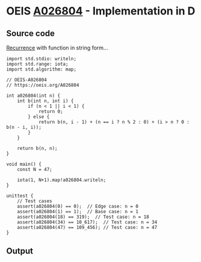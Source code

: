 # OEIS [A026804](https://oeis.org/A026804) - Implementation in D


 
## Source code

[Recurrence](https://dlang.org/library/std/range/recurrence.html) with function in string form...

```
import std.stdio: writeln;
import std.range: iota;
import std.algorithm: map;

// OEIS-A026804
// https://oeis.org/A026804

int a026804(int n) {
    int b(int n, int i) {
        if (n < 1 || i < 1) {
            return 0;
        } else {
            return b(n, i - 1) + (n == i ? n % 2 : 0) + (i > n ? 0 : b(n - i, i));
        }
    }
    
    return b(n, n);
}

void main() {
    const N = 47;
    
    iota(1, N+1).map!a026804.writeln;
}

unittest {
    // Test cases
    assert(a026804(0) == 0);  // Edge case: n = 0
    assert(a026804(1) == 1);  // Base case: n = 1
    assert(a026804(18) == 319);  // Test case: n = 18
    assert(a026804(34) == 10_617);  // Test case: n = 34
    assert(a026804(47) == 109_456); // Test case: n = 47
}
```
## Output

```text

```


